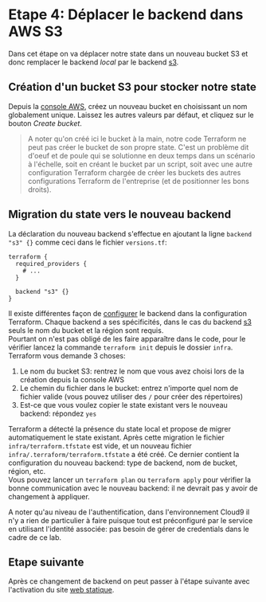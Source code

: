 # Etape 4: Déplacer le backend dans AWS S3

Dans cet étape on va déplacer notre state dans un nouveau bucket S3 et donc remplacer le backend _local_ par le backend [s3](https://developer.hashicorp.com/terraform/language/settings/backends/s3).  

## Création d'un bucket S3 pour stocker notre state

Depuis la [console AWS](https://s3.console.aws.amazon.com/s3/bucket/create?region=ca-central-1), créez un nouveau bucket en choisissant un nom globalement unique. Laissez les autres valeurs par défaut, et cliquez sur le bouton _Create bucket_.  

> A noter qu'on créé ici le bucket à la main, notre code Terraform ne peut pas créer le bucket de son propre state. C'est un problème dit d'oeuf et de poule qui se solutionne en deux temps dans un scénario à l'échelle, soit en créant le bucket par un script, soit avec une autre configuration Terraform chargée de créer les buckets des autres configurations Terraform de l'entreprise (et de positionner les bons droits).

## Migration du state vers le nouveau backend

La déclaration du nouveau backend s'effectue en ajoutant la ligne `backend "s3" {}` comme ceci dans le fichier `versions.tf`:
```hcl
terraform {
  required_providers {
    # ...
  }

  backend "s3" {}
}
```
Il existe différentes façon de [configurer](https://developer.hashicorp.com/terraform/language/settings/backends/configuration) le backend dans la configuration Terraform. Chaque backend a ses spécificités, dans le cas du backend [s3](https://developer.hashicorp.com/terraform/language/settings/backends/s3#configuration) seuls le nom du bucket et la région sont requis.  
Pourtant on n'est pas obligé de les faire apparaître dans le code, pour le vérifier lancez la commande `terraform init` depuis le dossier `infra`. Terraform vous demande 3 choses:
1. Le nom du bucket S3: rentrez le nom que vous avez choisi lors de la création depuis la console AWS
2. Le chemin du fichier dans le bucket: entrez n'importe quel nom de fichier valide (vous pouvez utiliser des `/` pour créer des répertoires)
3. Est-ce que vous voulez copier le state existant vers le nouveau backend: répondez `yes`

Terraform a détecté la présence du state local et propose de migrer automatiquement le state existant. Après cette migration le fichier `infra/terraform.tfstate` est vide, et un nouveau fichier `infra/.terraform/terraform.tfstate` a été créé. Ce dernier contient la configuration du nouveau backend: type de backend, nom de bucket, région, etc.  
Vous pouvez lancer un `terraform plan` ou `terraform apply` pour vérifier la bonne communication avec le nouveau backend: il ne devrait pas y avoir de changement à appliquer.  

A noter qu'au niveau de l'authentification, dans l'environnement Cloud9 il n'y a rien de particulier à faire puisque tout est préconfiguré par le service en utilisant l'identité associée: pas besoin de gérer de credentials dans le cadre de ce lab.

## Etape suivante
Après ce changement de backend on peut passer à l'étape suivante avec l'activation du site [web statique](/docs/step05-addStaticWebsite.md).
